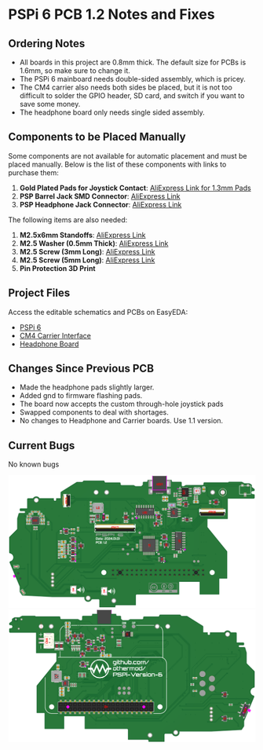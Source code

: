 # PSPi 6 PCB 1.2 Notes and Fixes

## Ordering Notes
- All boards in this project are 0.8mm thick. The default size for PCBs is 1.6mm, so make sure to change it.
- The PSPi 6 mainboard needs double-sided assembly, which is pricey.
- The CM4 carrier also needs both sides be placed, but it is not too difficult to solder the GPIO header, SD card, and switch if you want to save some money.
- The headphone board only needs single sided assembly.

## Components to be Placed Manually

Some components are not available for automatic placement and must be placed manually. Below is the list of these components with links to purchase them:

1. **Gold Plated Pads for Joystick Contact**: [AliExpress Link for 1.3mm Pads](https://s.click.aliexpress.com/e/_DEbcF3V)
2. **PSP Barrel Jack SMD Connector**: [AliExpress Link](https://s.click.aliexpress.com/e/_DErpHYb)
3. **PSP Headphone Jack Connector**: [AliExpress Link](https://s.click.aliexpress.com/e/_DDpWHFz)

The following items are also needed:
1. **M2.5x6mm Standoffs**: [AliExpress Link](https://s.click.aliexpress.com/e/_DBPcEQb)
2. **M2.5 Washer (0.5mm Thick)**: [AliExpress Link](https://s.click.aliexpress.com/e/_DFXVGBT)
3. **M2.5 Screw (3mm Long)**: [AliExpress Link](https://s.click.aliexpress.com/e/_Dlp9Lxn)
4. **M2.5 Screw (5mm Long)**: [AliExpress Link](https://s.click.aliexpress.com/e/_Dlp9Lxn)
5. **Pin Protection 3D Print**

## Project Files
Access the editable schematics and PCBs on EasyEDA:
- [PSPi 6](https://oshwlab.com/adamseamster/pspi-zero-version-5_copy_copy)
- [CM4 Carrier Interface](https://oshwlab.com/adamseamster/pspi-version-6-cm4-interface)
- [Headphone Board](https://oshwlab.com/adamseamster/pspi-6-headphone-board)

## Changes Since Previous PCB
- Made the headphone pads slightly larger.
- Added gnd to firmware flashing pads.
- The board now accepts the custom through-hole joystick pads
- Swapped components to deal with shortages.
- No changes to Headphone and Carrier boards. Use 1.1 version.

## Current Bugs
No known bugs

![Top](top.png)
![Bottom](bottom.png)

